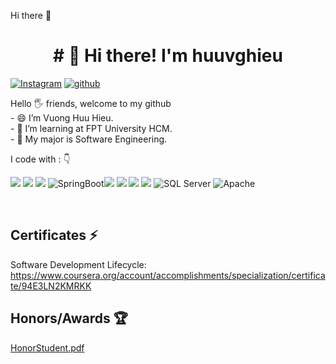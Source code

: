 
  Hi there 👋
  <!--
**huuvghieu/huuvghieu** is a ✨ _special_ ✨ repository because its `README.md` (this file) appears on your GitHub profile.
</h1>
Here are some ideas to get you started:

- 🔭 I’m currently working on ...
- 🌱 I’m currently learning ...
- 👯 I’m looking to collaborate on ...
- 🤔 I’m looking for help with ...
- 💬 Ask me about ...
- 📫 How to reach me: ...
- 😄 Pronouns: ...
- ⚡ Fun fact: ...
-->

<h1 align="center">
# 👋 Hi there! I'm huuvghieu
</h1>
<div align="left">

[![Instagram](https://img.shields.io/badge/huuvghieu-%23E4405F.svg?style=for-the-badge&logo=Instagram&logoColor=white)](https://www.instagram.com/henxaoxaott/)
[![github](https://img.shields.io/badge/huuvghieu-12100E.svg?style=for-the-badge&logo=github&logoColor=white)](https://github.com/huuvghieu/)
  
</div>  
<p align="justify"> 
Hello 🖐️ friends, welcome to my github </br>
- 😄 I’m Vuong Huu Hieu. </br>
- 🌱 I’m learning at FPT University HCM. </br>
- 🔭 My major is Software Engineering. </br>

</p>


<p align="left">
I code with :  👇

<img src="https://img.shields.io/badge/Java-ED8B00?style=for-the-badge&logo=java&logoColor=white"/> <img src="https://img.shields.io/badge/C-00599C?style=for-the-badge&logo=c%2B%2B&logoColor=white"/> <img src="https://img.shields.io/badge/C%23-239120?style=for-the-badge&logo=c-sharp&logoColor=white"/>
 <img src="https://img.shields.io/badge/Spring_Boot-F2F4F9?style=for-the-badge&logo=spring-boot" alt="SpringBoot"/><img src="https://img.shields.io/badge/.NET-5C2D91?style=for-the-badge&logo=.net&logoColor=white"/> <img src="https://img.shields.io/badge/HTML5-E34F26?style=for-the-badge&logo=html5&logoColor=white"/>  <img src="https://img.shields.io/badge/CSS-239120?&style=for-the-badge&logo=css3&logoColor=white"/> <img src="https://img.shields.io/badge/Bootstrap-563D7C?style=for-the-badge&logo=bootstrap&logoColor=white"/> 
 <img src="https://img.shields.io/badge/Microsoft%20SQL%20Server-CC2927?style=for-the-badge&logo=microsoft%20sql%20server&logoColor=white" alt="SQL Server"/> <img src="https://img.shields.io/badge/Apache-D22128?style=for-the-badge&logo=Apache&logoColor=white" alt="Apache"/>
</p>

&nbsp;
&nbsp;

## Certificates ⚡
Software Development Lifecycle: </br>
https://www.coursera.org/account/accomplishments/specialization/certificate/94E3LN2KMRKK
## Honors/Awards 🏆
[HonorStudent.pdf](https://github.com/huuvghieu/huuvghieu/files/9825972/HonorStudent.pdf)

